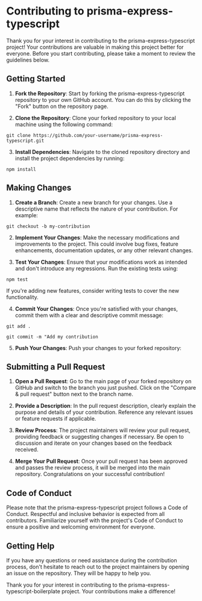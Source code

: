 # Contributing to prisma-express-typescript

Thank you for your interest in contributing to the prisma-express-typescript project! Your contributions are valuable in making this project better for everyone. Before you start contributing, please take a moment to review the guidelines below.

## Getting Started

1. **Fork the Repository**: Start by forking the prisma-express-typescript repository to your own GitHub account. You can do this by clicking the "Fork" button on the repository page.

2. **Clone the Repository**: Clone your forked repository to your local machine using the following command:

`git clone https://github.com/your-username/prisma-express-typescript.git `

3. **Install Dependencies**: Navigate to the cloned repository directory and install the project dependencies by running:

`npm install`

## Making Changes

1. **Create a Branch**: Create a new branch for your changes. Use a descriptive name that reflects the nature of your contribution. For example:

`git checkout -b my-contribution`

2. **Implement Your Changes**: Make the necessary modifications and improvements to the project. This could involve bug fixes, feature enhancements, documentation updates, or any other relevant changes.

3. **Test Your Changes**: Ensure that your modifications work as intended and don't introduce any regressions. Run the existing tests using:

`npm test`

If you're adding new features, consider writing tests to cover the new functionality.

4. **Commit Your Changes**: Once you're satisfied with your changes, commit them with a clear and descriptive commit message:

`git add .`

`git commit -m "Add my contribution`

5. **Push Your Changes**: Push your changes to your forked repository:

## Submitting a Pull Request

1. **Open a Pull Request**: Go to the main page of your forked repository on GitHub and switch to the branch you just pushed. Click on the "Compare & pull request" button next to the branch name.

2. **Provide a Description**: In the pull request description, clearly explain the purpose and details of your contribution. Reference any relevant issues or feature requests if applicable.

3. **Review Process**: The project maintainers will review your pull request, providing feedback or suggesting changes if necessary. Be open to discussion and iterate on your changes based on the feedback received.

4. **Merge Your Pull Request**: Once your pull request has been approved and passes the review process, it will be merged into the main repository. Congratulations on your successful contribution!

## Code of Conduct

Please note that the prisma-express-typescript project follows a Code of Conduct. Respectful and inclusive behavior is expected from all contributors. Familiarize yourself with the project's Code of Conduct to ensure a positive and welcoming environment for everyone.

## Getting Help

If you have any questions or need assistance during the contribution process, don't hesitate to reach out to the project maintainers by opening an issue on the repository. They will be happy to help you.

Thank you for your interest in contributing to the prisma-express-typescript-boilerplate project. Your contributions make a difference!
